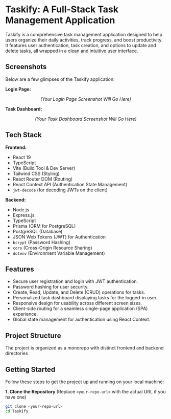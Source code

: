 # Taskify: A Full-Stack Task Management Application

Taskify is a comprehensive task management application designed to help users organize their daily activities, track progress, and boost productivity. It features user authentication, task creation, and options to update and delete tasks, all wrapped in a clean and intuitive user interface.

## Screenshots

Below are a few glimpses of the Taskify application:

**Login Page:**
<p align="center">
  <em>(Your Login Page Screenshot Will Go Here)</em>
</p>

**Task Dashboard:**
<p align="center">
  <em>(Your Task Dashboard Screenshot Will Go Here)</em>
</p>

## Tech Stack

**Frontend:**
* React 19
* TypeScript
* Vite (Build Tool & Dev Server)
* Tailwind CSS (Styling)
* React Router DOM (Routing)
* React Context API (Authentication State Management)
* `jwt-decode` (for decoding JWTs on the client)

**Backend:**
* Node.js
* Express.js
* TypeScript
* Prisma (ORM for PostgreSQL)
* PostgreSQL (Database)
* JSON Web Tokens (JWT) for Authentication
* `bcrypt` (Password Hashing)
* `cors` (Cross-Origin Resource Sharing)
* `dotenv` (Environment Variable Management)

## Features

* Secure user registration and login with JWT authentication.
* Password hashing for user security.
* Create, Read, Update, and Delete (CRUD) operations for tasks.
* Personalized task dashboard displaying tasks for the logged-in user.
* Responsive design for usability across different screen sizes.
* Client-side routing for a seamless single-page application (SPA) experience.
* Global state management for authentication using React Context.

## Project Structure

The project is organized as a monorepo with distinct frontend and backend directories

## Getting Started

Follow these steps to get the project up and running on your local machine:

**1. Clone the Repository**
   (Replace `<your-repo-url>` with the actual URL if you have one)
   ```bash
   git clone <your-repo-url>
   cd Taskify
